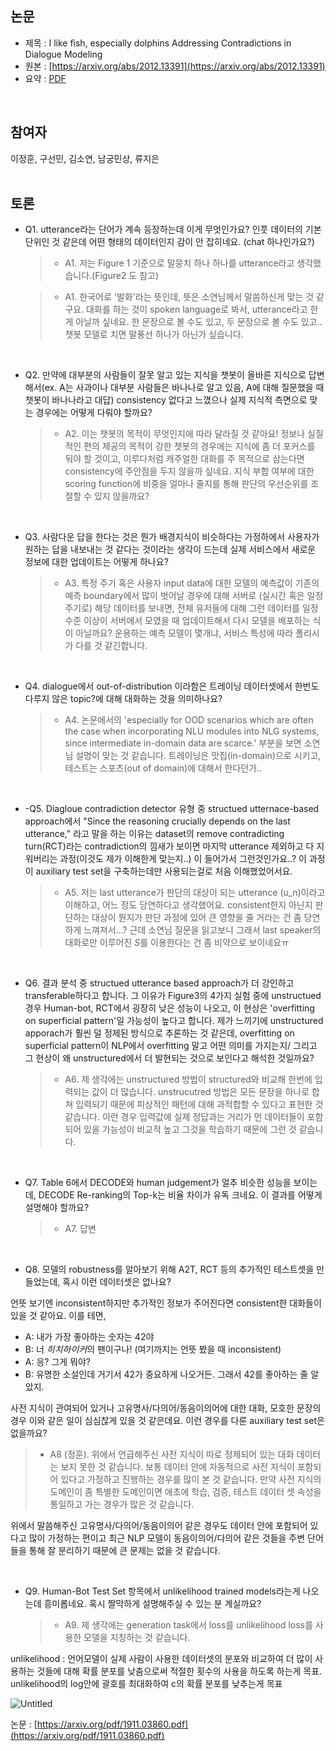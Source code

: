 ## 논문
- 제목 : I like fish, especially dolphins Addressing Contradictions in Dialogue Modeling
- 원본 : [https://arxiv.org/abs/2012.13391](https://arxiv.org/abs/2012.13391)
- 요약 : [PDF](https://github.com/vhrehfdl/NLP-Research-Follow/blob/main/season2/summary/7.%20I%20like%20fish%20especially%20dolphins%20Addressing%20Contradictions%20in%20Dialogue%20Modeling.pdf)
<br>


## 참여자
이정훈, 구선민, 김소연, 남궁민상, 류지은
<br><br>


## 토론
- Q1. utterance라는 단어가 계속 등장하는데 이게 무엇인가요? 인풋 데이터의 기본 단위인 것 같은데 어떤 형태의 데이터인지 감이 안 잡히네요. (chat 하나인가요?)

  >- A1. 저는 Figure 1 기준으로 말뭉치 하나 하나를 utterance라고 생각했습니다.(Figure2 도 참고)

  >- A1. 한국어로 '발화'라는 뜻인데, 뜻은 소연님께서 말씀하신게 맞는 것 같구요. 대화를 하는 것이 spoken language로 봐서, utterance라고 한게 아닐까 싶네요. 
  > 한 문장으로 볼 수도 있고, 두 문장으로 볼 수도 있고.. 챗봇 모델로 치면 말풍선 하나가 아닌가 싶습니다. 

<br>

- Q2. 만약에 대부분의 사람들이 잘못 알고 있는 지식을 챗봇이 올바른 지식으로 답변해서(ex. A는 사과이나 대부분 사람들은 바나나로 알고 있음, A에 대해 질문했을 때 챗봇이 바나나라고 대답) consistency 없다고 느꼈으나 실제 지식적 측면으로 맞는 경우에는 어떻게 다뤄야 할까요?

  >- A2. 이는 챗봇의 목적이 무엇인지에 따라 달라질 것 같아요! 정보나 실질적인 편의 제공의 목적이 강한 챗봇의 경우에는 지식에 좀 더 포커스를 둬야 할 것이고, 이루다처럼 캐주얼한 대화를 주 목적으로 삼는다면 consistency에 주안점을 두지 않을까 싶네요. 
  > 지식 부합 여부에 대한 scoring function에 비중을 얼마나 줄지를 통해 판단의 우선순위를 조절할 수 있지 않을까요?

<br>

- Q3. 사람다운 답을 한다는 것은 뭔가 배경지식이 비슷하다는 가정하에서 사용자가 원하는 답을 내보내는 것 같다는 것이라는 생각이 드는데 실제 서비스에서 새로운 정보에 대한 업데이트는 어떻게 하나요? 

  >- A3. 특정 주기 혹은 사용자 input data에 대한 모델의 예측값이 기존의 예측 boundary에서 많이 벗어날 경우에 대해 서버로 (실시간 혹은 일정 주기로) 해당 데이터를 보내면, 전체 유저들에 대해 그런 데이터를 일정 수준 이상이 서버에서 모였을 때 업데이트해서 다시 모델을 배포하는 식이 아닐까요? 운용하는 예측 모델이 몇개냐, 서비스 특성에 따라 폴리시가 다를 것 같긴합니다.

<br>

- Q4. dialogue에서 out-of-distribution 이라함은 트레이닝 데이터셋에서 한번도 다루지 않은 topic?에 대해 대화하는 것을 의미하나요? 

  >- A4. 논문에서의 'especially for OOD scenarios which are often the case when incorporating NLU modules into NLG systems, since intermediate in-domain data are scarce.' 부분을 보면 소연님 설명이 맞는 것 같습니다. 트레이닝은 맛집(in-domain)으로 시키고, 테스트는 스포츠(out of domain)에 대해서 한다던가..

<br>

- -Q5. Diagloue contradiction detector 유형 중 structued utternace-based approach에서 "Since the reasoning crucially depends on the last utterance,"  라고 말을 하는 이유는 dataset의 remove contradicting turn(RCT)라는 contradiction의 낌새가 보이면 마지막 utterance 제외하고 다 지워버리는 과정(이것도 제가 이해한게 맞는지..) 이 들어가서 그런것인가요..? 이 과정이 auxiliary test set을 구축하는데만 사용되는걸로 처음 이해했었어서요.

  >- A5. 저는 last utterance가 판단의 대상이 되는 utterance (u_n)이라고 이해하고, 어느 정도 당연하다고 생각했어요. consistent한지 아닌지 판단하는 대상이 뭔지가 판단 과정에 있어 큰 영향을 줄 거라는 건 좀 당연하게 느껴져서...? 근데 소연님 질문을 읽고보니 그래서 last speaker의 대화로만 이루어진 *S*를 이용한다는 건 좀 비약으로 보이네요ㅠ

<br>

- Q6. 결과 분석 중 structued utterance based approach가 더 강인하고 transferable하다고 합니다. 그 이유가 Figure3의 4가지 실험 중에 unstructued 경우 Human-bot, RCT에서 굉장히 낮은 성능이 나오고, 이 현상은 'overfitting on superficial pattern'일 가능성이 높다고 합니다. 제가 느끼기에 unstructured apporach가 훨씬 덜 정제된 방식으로 추론하는 것 같은데, overfitting on superficial pattern이 NLP에서 overfitting 말고 어떤 의미를 가지는지/ 그리고 그 현상이 왜 unstructured에서 더 발현되는 것으로 보인다고 해석한 것일까요?

  >- A6. 제 생각에는 unstructured 방법이 structured와 비교해 한번에 입력되는 값이 더 많습니다. unstrucutred 방법은 모든 문장을 하나로 합쳐 입력되기 때문에 피상적인 패턴에 대해 과적합할 수 있다고 표현한 것 같습니다. 이런 경우 입력값에 실제 정답과는 거리가 먼 데이터들이 포함되어 있을 가능성이 비교적 높고 그것을 학습하기 때문에 그런 것 같습니다.

<br>

- Q7. Table 6에서 DECODE와 human judgement가 얼추 비슷한 성능을 보이는데, DECODE Re-ranking의 Top-k는 비율 차이가 유독 크네요. 이 결과를 어떻게 설명해야 할까요?

  >- A7. 답변

<br>

- Q8. 모델의 robustness를 알아보기 위해 A2T, RCT 등의 추가적인 테스트셋을 만들었는데, 혹시 이런 데이터셋은 없나요?

언뜻 보기엔 inconsistent하지만 추가적인 정보가 주어진다면 consistent한 대화들이 있을 것 같아요. 이를 테면,

- A: 내가 가장 좋아하는 숫자는 42야
- B: 너 *히치하이커*의 팬이구나! (여기까지는 언뜻 봤을 때 inconsistent)
- A: 응? 그게 뭐야?
- B: 유명한 소설인데 거기서 42가 중요하게 나오거든. 그래서 42를 좋아하는 줄 알았지.

사전 지식이 관여되어 있거나 고유명사/다의어/동음이의어에 대한 대화, 모호한 문장의 경우 이와 같은 일이 심심찮게 있을 것 같은데요. 이런 경우를 다룬 auxiliary test set은 없을까요?

  >- A8 (정훈). 위에서 언급해주신 사전 지식이 따로 정제되어 있는 대화 데이터는 보지 못한 것 같습니다. 보통 데이터 안에 자동적으로 사전 지식이 포함되어 있다고 가정하고 진행하는 경우를 많이 본 것 같습니다. 만약 사전 지식의 도메인이 좀 특별한 도메인이면 애초에 학습, 검증, 테스트 데이터 셋 속성을 통일하고 가는 경우가 많은 것 같습니다. 

위에서 말씀해주신 고유명사/다의어/동음이의어 같은 경우도 데이터 안에 포함되어 있다고 많이 가정하는 편이고 최근 NLP 모델이 동음이의어/다의어 같은 것들을 주변 단어들을 통해 잘 분리하기 때문에 큰 문제는 없을 것 같습니다.

<br>

- Q9. Human-Bot Test Set 항목에서 unlikelihood trained models라는게 나오는데 흥미롭네요. 혹시 짤막하게 설명해주실 수 있는 분 계실까요?

  >- A9. 제 생각에는 generation task에서 loss를 unlikelihood loss를 사용한 모델을 지칭하는 것 같습니다. 

unlikelihood : 언어모델이 실제 사람이 사용한 데이터셋의 분포와 비교하여 더 많이 사용하는 것들에 대해 확률 분포를 낮춤으로써 적절한 횟수의 사용을 하도록 하는게 목표. unlikelihood의 log안에 괄호를 최대화하여 c의 확률 분포를 낮추는게 목표

![Untitled](https://s3-us-west-2.amazonaws.com/secure.notion-static.com/b5090bfa-baa5-4f2d-88e5-37422bf1ef9c/Untitled.png)

논문 : [https://arxiv.org/pdf/1911.03860.pdf](https://arxiv.org/pdf/1911.03860.pdf)
